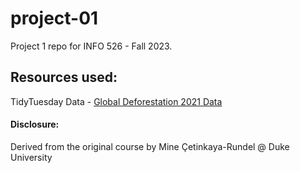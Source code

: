 # project-01

Project 1 repo for INFO 526 - Fall 2023.

## Resources used:
TidyTuesday Data - [Global Deforestation 2021 Data](https://github.com/rfordatascience/tidytuesday/tree/master/data/2021/2021-04-06)

#### Disclosure:
Derived from the original course by Mine Çetinkaya-Rundel @ Duke University
